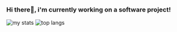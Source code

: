 ### Hi there👋, i'm currently working on a software project!

<img alt="my stats" src="https://github-readme-stats.vercel.app/api?username=fatihhdr"/>
<img alt="top langs" src="https://github-readme-stats.vercel.app/api/top-langs/?username=fatihhdr&layout=compact"/>
